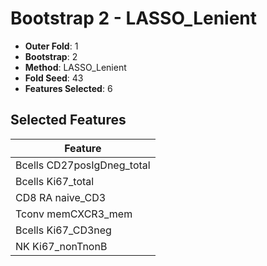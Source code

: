 # Bootstrap 2 - LASSO_Lenient

- **Outer Fold**: 1
- **Bootstrap**: 2
- **Method**: LASSO_Lenient
- **Fold Seed**: 43
- **Features Selected**: 6

## Selected Features

| Feature |
|---------|
| Bcells CD27posIgDneg_total |
| Bcells Ki67_total |
| CD8 RA naive_CD3 |
| Tconv memCXCR3_mem |
| Bcells Ki67_CD3neg |
| NK Ki67_nonTnonB |
